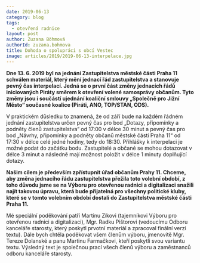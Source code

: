 ```yaml
---
date: 2019-06-13
category: blog
tags: 
  - otevřená radnice
layout: post
author: Zuzana Böhmová
authorId: zuzana.bohmova
title: Dohoda o spolupráci s obcí Vestec
image: articles/2019/2019-06-13-interpelace.jpg
---
```


**Dne 13. 6. 2019 byl na jednání Zastupitelstva městské části Praha 11 schválen materiál, který mění jednací řád zastupitelstva a stanovuje pevný čas interpelací. Jedná se o první část změny jednacích řádů iniciovaných Piráty směrem k otevření volené samosprávy občanům. Tyto změny jsou i součástí ujednání koaliční smlouvy „Společně pro Jižní Město“ současné koalice (Piráti, ANO, TOP/STAN, ODS).**

V praktickém důsledku to znamená, že od září bude na každém řádném jednání zastupitelstva určen pevný čas pro bod  „Dotazy, připomínky a podněty členů zastupitelstva“ od 17:00 v délce 30 minut a pevný čas pro bod „Návrhy, připomínky a podněty občanů městské části Praha 11“ od 17:30 v délce celé jedné hodiny, tedy do 18:30. Přihlášky k interpelaci je možné podat do začátku bodu. Zastupitelé a občané se mohou dotazovat v délce 3 minut a následně mají možnost položit v délce 1 minuty doplňující dotazy.

**Našim cílem je především zpřístupnit úřad občanům Prahy 11. Chceme, aby změna jednacího řádu zastupitelstva přežila toto volební období, z toho důvodu jsme se na Výboru pro otevřenou radnici a digitalizaci snažili najít takovou úpravu, která bude přijatelná pro všechny politické kluby, které se v tomto volebním období dostali do Zastupitelstva městské části Praha 11.**

Mé speciální poděkování patří Martinu Zíkovi (tajemníkovi Výboru pro otevřenou radnici a digitalizaci), Mgr. Radku Pištorovi (vedoucímu Odboru kanceláře starosty, který poskytl prvotní materiál a zpracoval finální verzi textu). Dále bych chtěla poděkovat všem členům výboru, jmenovitě Mgr. Tereze Dolanské a panu Martinu Farmačkovi, kteří poskytli svou variantu textu. Výsledný text je společnou prací všech členů výboru a zaměstnanců odboru kanceláře starosty.
